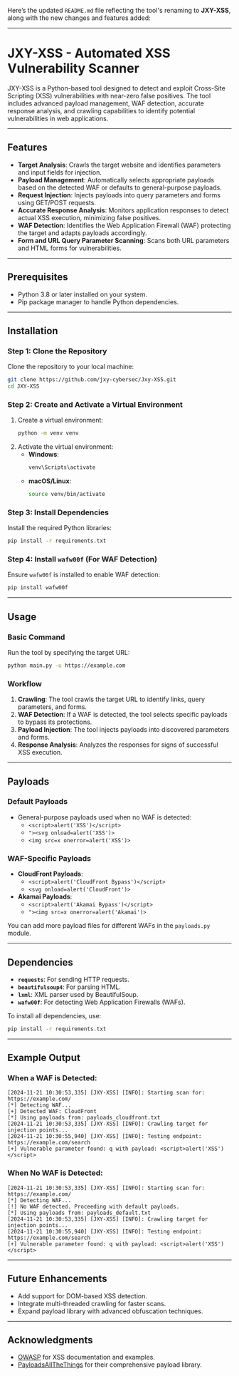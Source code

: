Here’s the updated `README.md` file reflecting the tool's renaming to **JXY-XSS**, along with the new changes and features added:

---

# JXY-XSS - Automated XSS Vulnerability Scanner

JXY-XSS is a Python-based tool designed to detect and exploit Cross-Site Scripting (XSS) vulnerabilities with near-zero false positives. The tool includes advanced payload management, WAF detection, accurate response analysis, and crawling capabilities to identify potential vulnerabilities in web applications.

---

## Features
- **Target Analysis**: Crawls the target website and identifies parameters and input fields for injection.
- **Payload Management**: Automatically selects appropriate payloads based on the detected WAF or defaults to general-purpose payloads.
- **Request Injection**: Injects payloads into query parameters and forms using GET/POST requests.
- **Accurate Response Analysis**: Monitors application responses to detect actual XSS execution, minimizing false positives.
- **WAF Detection**: Identifies the Web Application Firewall (WAF) protecting the target and adapts payloads accordingly.
- **Form and URL Query Parameter Scanning**: Scans both URL parameters and HTML forms for vulnerabilities.

---

## Prerequisites
- Python 3.8 or later installed on your system.
- Pip package manager to handle Python dependencies.

---

## Installation

### Step 1: Clone the Repository
Clone the repository to your local machine:
```bash
git clone https://github.com/jxy-cybersec/Jxy-XSS.git
cd JXY-XSS
```

### Step 2: Create and Activate a Virtual Environment
1. Create a virtual environment:
   ```bash
   python -m venv venv
   ```
2. Activate the virtual environment:
   - **Windows**:
     ```bash
     venv\Scripts\activate
     ```
   - **macOS/Linux**:
     ```bash
     source venv/bin/activate
     ```

### Step 3: Install Dependencies
Install the required Python libraries:
```bash
pip install -r requirements.txt
```

### Step 4: Install `wafw00f` (For WAF Detection)
Ensure `wafw00f` is installed to enable WAF detection:
```bash
pip install wafw00f
```

---

## Usage

### Basic Command
Run the tool by specifying the target URL:
```bash
python main.py -u https://example.com
```

### Workflow
1. **Crawling**: The tool crawls the target URL to identify links, query parameters, and forms.
2. **WAF Detection**: If a WAF is detected, the tool selects specific payloads to bypass its protections.
3. **Payload Injection**: The tool injects payloads into discovered parameters and forms.
4. **Response Analysis**: Analyzes the responses for signs of successful XSS execution.

---

## Payloads

### Default Payloads
- General-purpose payloads used when no WAF is detected:
  - `<script>alert('XSS')</script>`
  - `"><svg onload=alert('XSS')>`
  - `<img src=x onerror=alert('XSS')>`

### WAF-Specific Payloads
- **CloudFront Payloads**:
  - `<script>alert('CloudFront Bypass')</script>`
  - `<svg onload=alert('CloudFront')>`
- **Akamai Payloads**:
  - `<script>alert('Akamai Bypass')</script>`
  - `"><img src=x onerror=alert('Akamai')>`

You can add more payload files for different WAFs in the `payloads.py` module.

---

## Dependencies

- **`requests`**: For sending HTTP requests.
- **`beautifulsoup4`**: For parsing HTML.
- **`lxml`**: XML parser used by BeautifulSoup.
- **`wafw00f`**: For detecting Web Application Firewalls (WAFs).

To install all dependencies, use:
```bash
pip install -r requirements.txt
```

---

## Example Output
### When a WAF is Detected:
```
[2024-11-21 10:30:53,335] [JXY-XSS] [INFO]: Starting scan for: https://example.com/
[*] Detecting WAF...
[+] Detected WAF: CloudFront
[*] Using payloads from: payloads_cloudfront.txt
[2024-11-21 10:30:53,335] [JXY-XSS] [INFO]: Crawling target for injection points...
[2024-11-21 10:30:55,940] [JXY-XSS] [INFO]: Testing endpoint: https://example.com/search
[+] Vulnerable parameter found: q with payload: <script>alert('XSS')</script>
```

### When No WAF is Detected:
```
[2024-11-21 10:30:53,335] [JXY-XSS] [INFO]: Starting scan for: https://example.com/
[*] Detecting WAF...
[!] No WAF detected. Proceeding with default payloads.
[*] Using payloads from: payloads_default.txt
[2024-11-21 10:30:53,335] [JXY-XSS] [INFO]: Crawling target for injection points...
[2024-11-21 10:30:55,940] [JXY-XSS] [INFO]: Testing endpoint: https://example.com/search
[+] Vulnerable parameter found: q with payload: <script>alert('XSS')</script>
```

---

## Future Enhancements
- Add support for DOM-based XSS detection.
- Integrate multi-threaded crawling for faster scans.
- Expand payload library with advanced obfuscation techniques.

---

## Acknowledgments
- [OWASP](https://owasp.org/) for XSS documentation and examples.
- [PayloadsAllTheThings](https://github.com/swisskyrepo/PayloadsAllTheThings) for their comprehensive payload library.